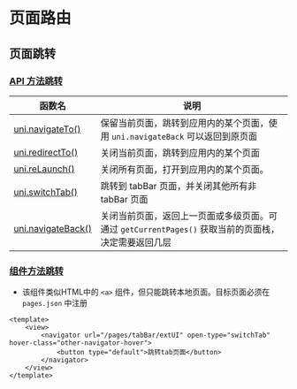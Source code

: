 # 页面路由

## 页面跳转
### [API 方法跳转](https://uniapp.dcloud.net.cn/api/router.html)

| 函数名                                                                          | 说明                                                                                                |
| ------------------------------------------------------------------------------- | --------------------------------------------------------------------------------------------------- |
| [uni.navigateTo()](https://uniapp.dcloud.net.cn/api/router.html#navigateto)     | 保留当前页面，跳转到应用内的某个页面，使用 `uni.navigateBack` 可以返回到原页面                      |
| [uni.redirectTo()](https://uniapp.dcloud.net.cn/api/router.html#redirectto)     | 关闭当前页面，跳转到应用内的某个页面                                                                |
| [uni.reLaunch()](https://uniapp.dcloud.net.cn/api/router.html#relaunch)         | 关闭所有页面，打开到应用内的某个页面。                                                              |
| [uni.switchTab()](https://uniapp.dcloud.net.cn/api/router.html#switchtab)       | 跳转到 tabBar 页面，并关闭其他所有非 tabBar 页面                                                    |
| [uni.navigateBack()](https://uniapp.dcloud.net.cn/api/router.html#navigateback) | 关闭当前页面，返回上一页面或多级页面。可通过 `getCurrentPages()` 获取当前的页面栈，决定需要返回几层 |

### [组件方法跳转](https://uniapp.dcloud.net.cn/component/navigator.html)
- 该组件类似HTML中的 `<a>` 组件，但只能跳转本地页面。目标页面必须在 `pages.json` 中注册

```vue
<template>
	<view>
		<navigator url="/pages/tabBar/extUI" open-type="switchTab" hover-class="other-navigator-hover">
            <button type="default">跳转tab页面</button>
        </navigator>
	</view>
</template>
```
